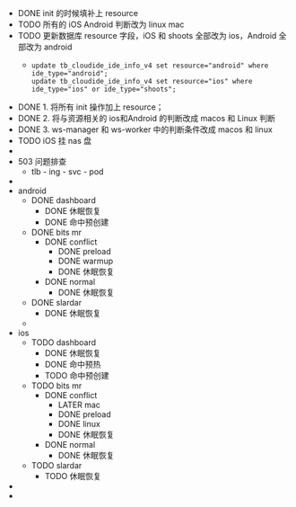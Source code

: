 - DONE init 的时候填补上 resource
- TODO 所有的 iOS Android 判断改为 linux mac
- TODO 更新数据库 resource 字段，iOS 和 shoots 全部改为 ios，Android 全部改为 android
	- ```
	  update tb_cloudide_ide_info_v4 set resource="android" where ide_type="android";
	  update tb_cloudide_ide_info_v4 set resource="ios" where ide_type="ios" or ide_type="shoots";
	  ```
- DONE  1. 将所有 init 操作加上 resource；
- DONE 2. 将与资源相关的 ios和Android 的判断改成 macos 和 Linux 判断
- DONE 3. ws-manager 和 ws-worker 中的判断条件改成 macos 和 linux
- TODO iOS 挂 nas 盘
-
- 503 问题排查
	- tlb - ing - svc - pod
-
- android
	- DONE dashboard
		- DONE 休眠恢复
		- DONE 命中预创建
	- DONE bits mr
		- DONE conflict
			- DONE preload
			- DONE warmup
			- DONE 休眠恢复
		- DONE normal
			- DONE 休眠恢复
	- DONE slardar
		- DONE 休眠恢复
	-
- ios
	- TODO dashboard
		- DONE 休眠恢复
		- DONE 命中预热
		- TODO 命中预创建
	- TODO bits mr
		- DONE conflict
			- LATER mac
			- DONE preload
			- DONE linux
			- DONE 休眠恢复
		- DONE normal
			- DONE 休眠恢复
	- TODO slardar
		- TODO 休眠恢复
-
-